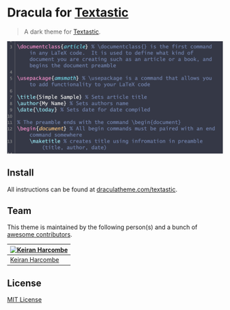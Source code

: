 # Dracula for [Textastic](https://textasticapp.com)

> A dark theme for [Textastic](https://textasticapp.com).

![Screenshot](./screenshot.png)

## Install

All instructions can be found at [draculatheme.com/textastic](https://draculatheme.com/textastic).

## Team

This theme is maintained by the following person(s) and a bunch of [awesome contributors](https://github.com/dracula/textastic/graphs/contributors).

[![Keiran Harcombe](https://github.com/kjharcombe.png?size=100)](https://github.com/kjharcombe) |
--- |
[Keiran Harcombe](https://github.com/kjharcombe) |

## License

[MIT License](./LICENSE)

